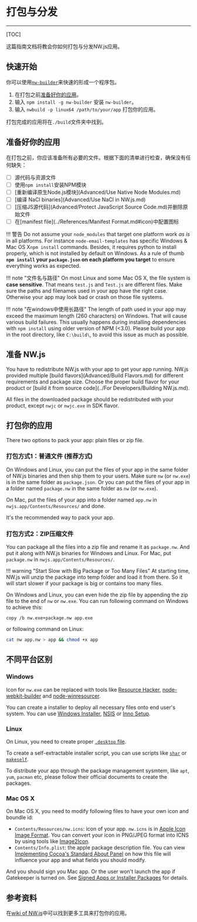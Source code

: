 # 打包与分发
---

[TOC]

这篇指南文档将教会你如何打包与分发NW.js应用。

## 快速开始

你可以使用[`nw-builder`](https://github.com/nwjs/nw-builder)来快速的形成一个程序包。

1. 在打包之前[准备好你的应用](#_3)。
2. 输入 `npm install -g nw-builder` 安装  `nw-builder`。
3. 输入 `nwbuild -p linux64 /path/to/your/app` 打包你的应用。

打包完成的应用将在`./build`文件夹中找到。

## 准备好你的应用

在打包之前，你应该准备所有必要的文件。根据下面的清单进行检查，确保没有任何缺失：

* [ ] 源代码与资源文件
* [ ] 使用`npm install`安装NPM模块
* [ ] [重新编译原生Node.js模块](Advanced/Use Native Node Modules.md)
* [ ] [编译 NaCl binaries](Advanced/Use NaCl in NW.js.md)
* [ ] [压缩JS源代码](Advanced/Protect JavaScript Source Code.md)并删除原始文件
* [ ] 在[manifest file](../References/Manifest Format.md#icon)中配置图标

!!! 警告
    Do not assume your `node_modules` that target one platform work _as is_ in all platforms. For instance `node-email-templates` has specific Windows & Mac OS X`npm install` commands. Besides, it requires python to install properly, which is not installed by default on Windows.
    As a rule of thumb **`npm install` your `package.json` on each platform you target** to ensure everything works as expected.

!!! note "文件名与路径"
    On most Linux and some Mac OS X, the file system is **case sensitive**. That means `test.js` and `Test.js` are different files. Make sure the paths and filenames used in your app have the right case. Otherwise your app may look bad or crash on those file systems.

!!! note "在windows中使用长路径"
    The length of path used in your app may exceed the maximum length (260 characters) on Windows. That will cause various build failures. This usually happens during installing dependencies with `npm install` using older version of NPM (<3.0). Please build your app in the root directory, like `C:\build\`, to avoid this issue as much as possible.

## 准备 NW.js

You have to redistribute NW.js with your app to get your app running. NW.js provided multiple [build flavors](Advanced/Build Flavors.md) for different requirements and package size. Choose the proper build flavor for your product or [build it from source code](../For Developers/Building NW.js.md).

All files in the downloaded package should be redistributed with your product, except `nwjc` or `nwjc.exe` in SDK flavor.

## 打包你的应用

There two options to pack your app: plain files or zip file.

### 打包方式1：普通文件 (推荐方式)

On Windows and Linux, you can put the files of your app in the same folder of NW.js binaries and then ship them to your users. Make sure `nw` (or `nw.exe`) is in the same folder as `package.json`. Or you can put the files of your app in a folder named `package.nw` in the same folder as `nw` (or `nw.exe`).

On Mac, put the files of your app into a folder named `app.nw` in `nwjs.app/Contents/Resources/` and done.

It's the recommended way to pack your app.

### 打包方式2：ZIP压缩文件

You can package all the files into a zip file and rename it as `package.nw`. And put it along with NW.js binaries for Windows and Linux. For Mac, put `package.nw` in `nwjs.app/Contents/Resources/`.

!!! warning "Start Slow with Big Package or Too Many Files"
    At starting time, NW.js will unzip the package into temp folder and load it from there. So it will start slower if your package is big or contains too many files.

On Windows and Linux, you can even hide the zip file by appending the zip file to the end of `nw` or `nw.exe`.
You can run following command on Windows to achieve this:
```batch
copy /b nw.exe+package.nw app.exe
```
or following command on Linux:
```bash
cat nw app.nw > app && chmod +x app 
```

## 不同平台区别

### Windows

Icon for `nw.exe` can be replaced with tools like [Resource Hacker](http://www.angusj.com/resourcehacker/), [node-webkit-builder](https://github.com/mllrsohn/node-webkit-builder) and [node-winresourcer](https://github.com/felicienfrancois/node-winresourcer).

You can create a installer to deploy all necessary files onto end user's system. You can use [Windows Installer](https://msdn.microsoft.com/en-us/library/cc185688(VS.85).aspx), [NSIS](http://nsis.sourceforge.net/Main_Page) or [Inno Setup](http://www.jrsoftware.org/isinfo.php).

### Linux

On Linux, you need to create proper [`.desktop` file](https://wiki.archlinux.org/index.php/Desktop_Entries).

To create a self-extractable installer script, you can use scripts like [`shar`](https://en.wikipedia.org/wiki/Shar) or [`makeself`](http://stephanepeter.com/makeself/).

To distribute your app through the package management sysmtem, like `apt`, `yum`, `pacman` etc, please follow their official documents to create the packages.

### Mac OS X

On Mac OS X, you need to modify following files to have your own icon and boundle id:

* `Contents/Resources/nw.icns`: icon of your app. `nw.icns` is in [Apple Icon Image Format](https://en.wikipedia.org/wiki/Apple_Icon_Image_format). You can convert your icon in PNG/JPEG format into ICNS by using tools like [Image2Icon](http://www.img2icnsapp.com/).
* `Contents/Info.plist`: the apple package description file. You can view [Implementing Cocoa's Standard About Panel](http://cocoadevcentral.com/articles/000071.php) on how this file will influence your app and what fields you should modify.

And you should sign you Mac app. Or the user won't launch the app if Gatekeeper is turned on. See [Signed Apps or Installer Packages](https://developer.apple.com/library/mac/documentation/IDEs/Conceptual/AppDistributionGuide/DistributingApplicationsOutside/DistributingApplicationsOutside.html) for details.

## 参考资料

在[wiki of NW.js](https://github.com/nwjs/nw.js/wiki/How-to-package-and-distribute-your-apps)中可以找到更多工具来打包你的应用。
